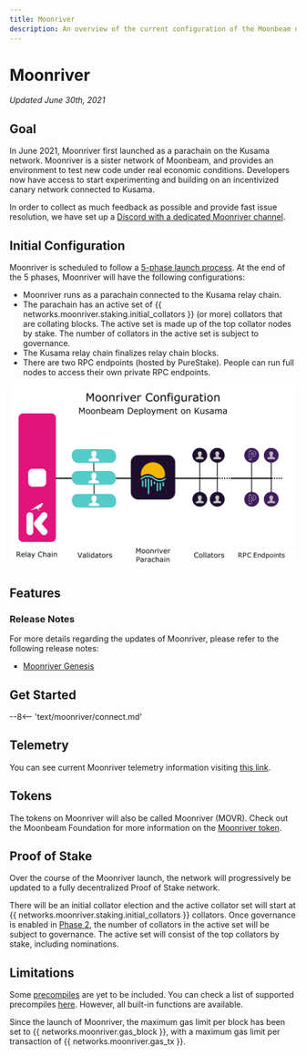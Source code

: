 ```yaml
---
title: Moonriver
description: An overview of the current configuration of the Moonbeam deployment on Kusama, Moonriver, and information on how to start building on it using Solidity.
---
```


# Moonriver

_Updated June 30th, 2021_

## Goal

In June 2021, Moonriver first launched as a parachain on the Kusama network. Moonriver is a sister network of Moonbeam, and provides an environment to test new code under real economic conditions. Developers now have access to start experimenting and building on an incentivized canary network connected to Kusama. 

In order to collect as much feedback as possible and provide fast issue resolution, we have set up a [Discord with a dedicated Moonriver channel](https://discord.gg/5TaUvbRvgM).

## Initial Configuration

Moonriver is scheduled to follow a [5-phase launch process](https://moonbeam.network/networks/moonriver/launch/). At the end of the 5 phases, Moonriver will have the following configurations:

 - Moonriver runs as a parachain connected to the Kusama relay chain.
 - The parachain has an active set of {{ networks.moonriver.staking.initial_collators }} (or more) collators that are collating blocks. The active set is made up of the top collator nodes by stake. The number of collators in the active set is subject to governance. 
 - The Kusama relay chain finalizes relay chain blocks.
 - There are two RPC endpoints (hosted by PureStake). People can run full nodes to access their own private RPC endpoints.

![Moonriver Diagram](/images/moonriver/moonriver-diagram.png)

## Features

### Release Notes

For more details regarding the updates of Moonriver, please refer to the following release notes:

 - [Moonriver Genesis](https://github.com/PureStake/moonbeam/releases/tag/moonriver-genesis)

## Get Started

--8<-- 'text/moonriver/connect.md'

## Telemetry

You can see current Moonriver telemetry information visiting [this link](https://telemetry.polkadot.io/#list/Moonriver).

## Tokens

The tokens on Moonriver will also be called Moonriver (MOVR). Check out the Moonbeam Foundation for more information on the [Moonriver token](https://moonbeam.foundation/moonriver-token/).

## Proof of Stake

Over the course of the Moonriver launch, the network will progressively be updated to a fully decentralized Proof of Stake network.

There will be an initial collator election and the active collator set will start at {{ networks.moonriver.staking.initial_collators }} collators. Once governance is enabled in [Phase 2](https://moonbeam.network/networks/moonriver/launch/), the number of collators in the active set will be subject to governance. The active set will consist of the top collators by stake, including nominations.

## Limitations

Some [precompiles](https://docs.klaytn.com/smart-contract/precompiled-contracts) are yet to be included. You can check a list of supported precompiles [here](/integrations/precompiles/). However, all built-in functions are available.

Since the launch of Moonriver, the maximum gas limit per block has been set to {{ networks.moonriver.gas_block }}, with a maximum gas limit per transaction of {{ networks.moonriver.gas_tx }}.

